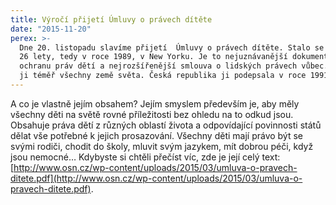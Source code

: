 ```yaml
---
title: Výročí přijetí Úmluvy o právech dítěte
date: "2015-11-20"
perex: >-
  Dne 20. listopadu slavíme přijetí  Úmluvy o právech dítěte. Stalo se tak před
  26 lety, tedy v roce 1989, v New Yorku. Je to nejuznávanější dokument na
  ochranu práv dětí a nejrozšířenější smlouva o lidských právech vůbec. Přijaly
  ji téměř všechny země světa. Česká republika ji podepsala v roce 1991.
---
```




A co je vlastně jejím obsahem?  Jejím smyslem především je, aby měly všechny děti na světě rovné příležitosti bez ohledu na to odkud jsou. Obsahuje práva dětí z různých oblastí života a odpovídající povinnosti států dělat vše potřebné k jejich prosazování. Všechny děti mají právo být se svými rodiči, chodit do školy, mluvit svým jazykem, mít dobrou péči, když jsou nemocné… Kdybyste si chtěli přečíst víc, zde je její celý text: [http://www.osn.cz/wp-content/uploads/2015/03/umluva-o-pravech-ditete.pdf](http://www.osn.cz/wp-content/uploads/2015/03/umluva-o-pravech-ditete.pdf).


